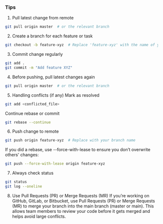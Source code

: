 ### Tips 
1. Pull latest change from remote 
```bash
git pull origin master  # or the relevant branch
```
2. Create a branch for each feature or task
```bash
git checkout -b feature-xyz  # Replace 'feature-xyz' with the name of your feature/task
```
3. Commit change regularly
```bash
git add .
git commit -m "Add feature XYZ"
```
4. Before pushing, pull latest changes again 
```bash 
git pull origin master  # or the relevant branch
```
5. Handling conflicts (if any)
Mark as resolved
```bash
git add <conflicted_file>
```
Continue rebase or commit
```bash
git rebase --continue
```
6. Push change to remote
```bash
git push origin feature-xyz  # Replace with your branch name
```
If you did a rebase, use --force-with-lease to ensure you don’t overwrite others' changes:
```bash 
git push --force-with-lease origin feature-xyz
```
7. Always check status 
```bash
git status
git log --oneline
```
8. Use Pull Requests (PR) or Merge Requests (MR)
If you’re working on GitHub, GitLab, or Bitbucket, use Pull Requests (PR) or Merge Requests (MR) to merge your branch into the main branch (master or main). This allows team members to review your code before it gets merged and helps avoid large conflicts.

